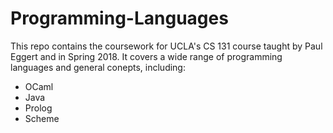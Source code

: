 # Programming-Languages
This repo contains the coursework for UCLA's CS 131 course taught by Paul Eggert and in Spring 2018. It covers a wide range of programming languages and general conepts, including: 
* OCaml 
* Java 
* Prolog
* Scheme

